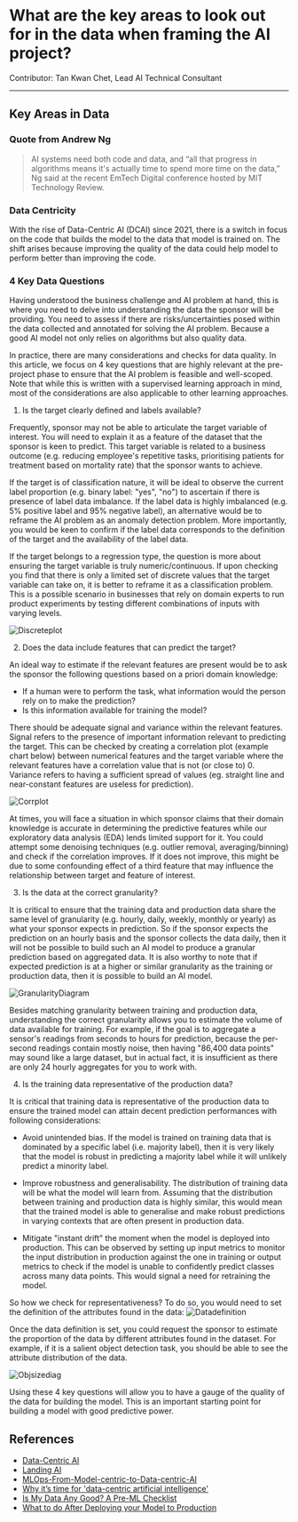 # What are the key areas to look out for in the data when framing the AI project?
Contributor: Tan Kwan Chet, Lead AI Technical Consultant

---
## Key Areas in Data

### Quote from Andrew Ng
> AI systems need both code and data, and “all that progress in algorithms means it's actually time to spend more time on the data,” Ng said at the recent EmTech Digital conference hosted by MIT Technology Review.

### Data Centricity
With the rise of Data-Centric AI (DCAI) since 2021, there is a switch in focus on the code that builds the model to the data that model is trained on. The shift arises because improving the quality of the data could help model to perform better than improving the code. 

### 4 Key Data Questions
Having understood the business challenge and AI problem at hand, this is where you need to delve into understanding the data the sponsor will be providing. You need to assess if there are risks/uncertainties posed within the data collected and annotated for solving the AI problem. Because a good AI model not only relies on algorithms but also quality data.

In practice, there are many considerations and checks for data quality. In this article, we focus on 4 key questions that are highly relevant at the pre-project phase to ensure that the AI problem is feasible and well-scoped. Note that while this is written with a supervised learning approach in mind, most of the considerations are also applicable to other learning approaches.

1. Is the target clearly defined and labels available?

Frequently, sponsor may not be able to articulate the target variable of interest. You will need to explain it as a feature of the dataset that the sponsor is keen to predict. This target variable is related to a business outcome (e.g. reducing employee's repetitive tasks, prioritising patients for treatment based on mortality rate) that the sponsor wants to achieve. 

If the target is of classification nature, it will be ideal to observe the current label proportion (e.g. binary label: "yes", "no") to ascertain if there is presence of label data imbalance. If the label data is highly imbalanced (e.g. 5% positive label and 95% negative label), an alternative would be to reframe the AI problem as an anomaly detection problem. More importantly, you would be keen to confirm if the label data corresponds to the definition of the target and the availability of the label data. 

If the target belongs to a regression type, the question is more about ensuring the target variable is truly numeric/continuous. If upon checking you find that there is only a limited set of discrete values that the target variable can take on, it is better to reframe it as a classification problem. This is a possible scenario in businesses that rely on domain experts to run product experiments by testing different combinations of inputs with varying levels.

![Discreteplot](../assets/images/charts/discreteplot_chart.png)  

2. Does the data include features that can predict the target?

An ideal way to estimate if the relevant features are present would be to ask the sponsor the following questions based on a priori domain knowledge: 

- If a human were to perform the task, what information would the person rely on to make the prediction? 
- Is this information available for training the model?

There should be adequate signal and variance within the relevant features. Signal refers to the presence of important information relevant to predicting the target. This can be checked by creating a correlation plot (example chart below) between numerical features and the target variable where the relevant features have a correlation value that is not (or close to) 0. Variance refers to having a sufficient spread of values (eg. straight line and near-constant features are useless for prediction).

![Corrplot](../assets/images/charts/corrplot_chart.png)  

At times, you will face a situation in which sponsor claims that their domain knowledge is accurate in determining the predictive features while our exploratory data analysis (EDA) lends limited support for it. You could attempt some denoising techniques (e.g. outlier removal, averaging/binning) and check if the correlation improves. If it does not improve, this might be due to some confounding effect of a third feature that may influence the relationship between target and feature of interest. 

3. Is the data at the correct granularity?

It is critical to ensure that the training data and production data share the same level of granularity (e.g. hourly, daily, weekly, monthly or yearly) as what your sponsor expects in prediction. So if the sponsor expects the prediction on an hourly basis and the sponsor collects the data daily, then it will not be possible to build such an AI model to produce a granular prediction based on aggregated data. It is also worthy to note that if expected prediction is at a higher or similar granularity as the training or production data, then it is possible to build an AI model. 

![GranularityDiagram](../assets/images/diagrams/granularity_diagram.jpg)  

Besides matching granularity between training and production data, understanding the correct granularity allows you to estimate the volume of data available for training. For example, if the goal is to aggregate a sensor's readings from seconds to hours for prediction, because the per-second readings contain mostly noise, then having "86,400 data points" may sound like a large dataset, but in actual fact, it is insufficient as there are only 24 hourly aggregates for you to work with.

4. Is the training data representative of the production data?

It is critical that training data is representative of the production data to ensure the trained model can attain decent prediction performances with following considerations:

- Avoid unintended bias. If the model is trained on training data that is dominated by a specific label (i.e. majority label), then it is very likely that the model is robust in predicting a majority label while it will unlikely predict a minority label. 

- Improve robustness and generalisability. The distribution of training data will be what the model will learn from. Assuming that the distribution between training and production data is highly similar, this would mean that the trained model is able to generalise and make robust predictions in varying contexts that are often present in production data.  

- Mitigate "instant drift" the moment when the model is deployed into production. This can be observed by setting up input metrics to monitor the input distribution in production against the one in training or output metrics to check if the model is unable to confidently predict classes across many data points. This would signal a need for retraining the model. 

So how we check for representativeness? To do so, you would need to set the definition of the attributes found in the data:
![Datadefinition](../assets/images/diagrams/data_definition_diagram.jpg)

Once the data definition is set, you could request the sponsor to estimate the proportion of the data by different attributes found in the dataset. For example, if it is a salient object detection task, you should be able to see the attribute distribution of the data.

![Objsizediag](../assets/images/diagrams/objsize_diagram.jpg)  

Using these 4 key questions will allow you to have a gauge of the quality of the data for building the model. This is an important starting point for building a model with good predictive power.


## References 
- [Data-Centric AI](https://datacentricai.org)
- [Landing AI](https://landing.ai/data-centric-ai/)
- [MLOps-From-Model-centric-to-Data-centric-AI](https://www.deeplearning.ai/wp-content/uploads/2021/06/MLOps-From-Model-centric-to-Data-centric-AI.pdf)
- [Why it’s time for 'data-centric artificial intelligence'](https://mitsloan.mit.edu/ideas-made-to-matter/why-its-time-data-centric-artificial-intelligence)
- [Is My Data Any Good? A Pre-ML Checklist](https://services.google.com/fh/files/blogs/data-prep-checklist-ml-bd-wp-v2.pdf)
- [What to do After Deploying your Model to Production](https://www.analyticsvidhya.com/blog/2022/04/what-to-do-after-deploying-your-model-to-production/)